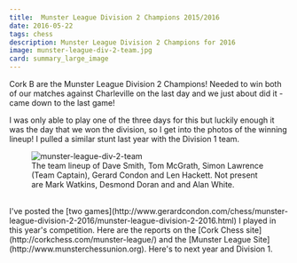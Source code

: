 ```yaml
---
title:  Munster League Division 2 Champions 2015/2016
date: 2016-05-22
tags: chess
description: Munster League Division 2 Champions for 2016
image: munster-league-div-2-team.jpg
card: summary_large_image
---
```


Cork B are the Munster League Division 2 Champions! Needed to win both of our matches against Charleville on the last day and we just about did it - came down to the last game!

I was only able to play one of the three days for this but luckily enough it was the day that we won the division, so I get into the photos of the winning lineup! I pulled a similar stunt last year with the Division 1 team.

<figure>
    <img alt="munster-league-div-2-team" src="http://www.gerardcondon.com/chess/images/munster-league-div-2-team.jpg" class="img-responsive">
    <figcaption>The team lineup of Dave Smith, Tom McGrath, Simon Lawrence (Team Captain), Gerard Condon and Len Hackett. Not present are Mark Watkins, Desmond Doran and and Alan White.</figcaption>
</figure>

<br>
I've posted the [two games](http://www.gerardcondon.com/chess/munster-league-division-2-2016/munster-league-division-2-2016.html) I played in this year's competition. Here are the reports on the [Cork Chess site](http://corkchess.com/munster-league/) and the [Munster League Site](http://www.munsterchessunion.org). Here's to next year and Division 1.
